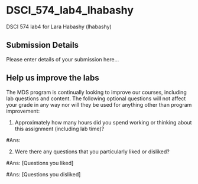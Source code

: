 # DSCI_574_lab4_lhabashy

DSCI 574 lab4 for Lara Habashy (lhabashy)

## Submission Details

Please enter details of your submission here...

## Help us improve the labs

The MDS program is continually looking to improve our courses, including lab questions and content. The following optional questions will not affect your grade in any way nor will they be used for anything other than program improvement:

1. Approximately how many hours did you spend working or thinking about this assignment (including lab time)?

#Ans:

2. Were there any questions that you particularly liked or disliked?

#Ans: [Questions you liked]
 
#Ans: [Questions you disliked]

